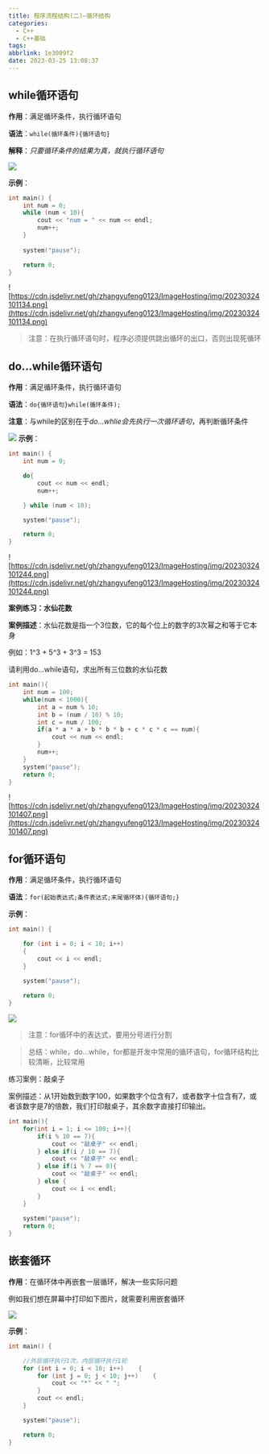 ```yaml
---
title: 程序流程结构(二)—循环结构
categories:
  - C++
  - C++基础
tags:
abbrlink: 1e3009f2
date: 2023-03-25 13:08:37
---
```


## while循环语句

**作用**：满足循环条件，执行循环语句

**语法**：`while(循环条件){循环语句}`

**解释**：*只要循环条件的结果为真，就执行循环语句*

![](https://cdn.jsdelivr.net/gh/zhangyufeng0123/ImageHosting/img/cycle-1.png)

**示例**：

```cpp
int main() {
	int num = 0;
	while (num < 10){
		cout << "num = " << num << endl;
		num++;
	}
	
	system("pause");

	return 0;
}
```

![https://cdn.jsdelivr.net/gh/zhangyufeng0123/ImageHosting/img/20230324101134.png](https://cdn.jsdelivr.net/gh/zhangyufeng0123/ImageHosting/img/20230324101134.png)

> 注意：在执行循环语句时，程序必须提供跳出循环的出口，否则出现死循环
> 

## do...while循环语句

**作用**：满足循环条件，执行循环语句

**语法**：`do{循环语句}while(循环条件);`

**注意**：与while的区别在于*do...whlie会先执行一次循环语句*，再判断循环条件

![](https://cdn.jsdelivr.net/gh/zhangyufeng0123/ImageHosting/img/cycle-2.png)
**示例**：

```cpp
int main() {
	int num = 0;

	do{
		cout << num << endl;
		num++;

	} while (num < 10);

	system("pause");

	return 0;
}

```

![https://cdn.jsdelivr.net/gh/zhangyufeng0123/ImageHosting/img/20230324101244.png](https://cdn.jsdelivr.net/gh/zhangyufeng0123/ImageHosting/img/20230324101244.png)

**案例练习：水仙花数**

**案例描述**：水仙花数是指一个3位数，它的每个位上的数字的3次幂之和等于它本身

例如：1^3 + 5^3 + 3^3 = 153

请利用do...while语句，求出所有三位数的水仙花数

```cpp
int main(){
	int num = 100;
	while(num < 1000){
		int a = num % 10;
		int b = (num / 10) % 10;
		int c = num / 100;
		if(a * a * a + b * b * b + c * c * c == num){
			cout << num << endl;
		}
		num++;
	}
	system("pause");
	return 0;
}
```

![https://cdn.jsdelivr.net/gh/zhangyufeng0123/ImageHosting/img/20230324101407.png](https://cdn.jsdelivr.net/gh/zhangyufeng0123/ImageHosting/img/20230324101407.png)

## for循环语句

**作用**：满足循环条件，执行循环语句

**语法**：`for(起始表达式;条件表达式;末尾循环体){循环语句;}`

**示例**：

```cpp
int main() {

	for (int i = 0; i < 10; i++)
	{
		cout << i << endl;
	}
	
	system("pause");

	return 0;
}
```

![](https://cdn.jsdelivr.net/gh/zhangyufeng0123/ImageHosting/img/cycle-3.png)

> 注意：for循环中的表达式，要用分号进行分割
> 

> 总结：while，do...while，for都是开发中常用的循环语句，for循环结构比较清晰，比较常用
> 

练习案例：敲桌子

案例描述：从1开始数到数字100，如果数字个位含有7，或者数字十位含有7，或者该数字是7的倍数，我们打印敲桌子，其余数字直接打印输出。

```cpp
int main(){
	for(int i = 1; i <= 100; i++){
		if(i % 10 == 7){
			cout << "敲桌子" << endl;
		} else if(i / 10 == 7){
			cout << "敲桌子" << endl;
		} else if(i % 7 == 0){
			cout << "敲桌子" << endl;
		} else {
			cout << i << endl;
		}
	}
	
	system("pause");
	return 0;
}
```

## 嵌套循环

**作用**：在循环体中再嵌套一层循环，解决一些实际问题

例如我们想在屏幕中打印如下图片，就需要利用嵌套循环

![](https://cdn.jsdelivr.net/gh/zhangyufeng0123/ImageHosting/img/cycle-4.png)

**示例**：

```cpp
int main() {

	//外层循环执行1次，内层循环执行1轮
	for (int i = 0; i < 10; i++)	{
		for (int j = 0; j < 10; j++)	{
			cout << "*" << " ";
		}
		cout << endl;
	}

	system("pause");

	return 0;
}
```